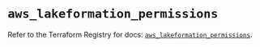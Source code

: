 # `aws_lakeformation_permissions`

Refer to the Terraform Registry for docs: [`aws_lakeformation_permissions`](https://registry.terraform.io/providers/hashicorp/aws/6.7.0/docs/resources/lakeformation_permissions).
